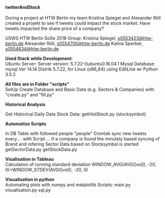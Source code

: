 <b>twitterAndStock</b><br>
<br>
During a project at HTW Berlin my team Kristina Spiegel and Alexander Röll created a projekt to see if tweets could impact the stock market. 
Have tweets impacted the share price of a company?

USWS HTW Berlin SoSe 2018 Group: 
Kristina Spiegel, s0553423@htw-berlin.de Alexander Röll, s0554705@htw-berlin.de Kalina Sperber, s0554634@htw-berlin.de

<b>Used Stack while Development</b>: <br>
Ubuntu Server: Server version: 5.7.22-0ubuntu0.16.04.1 
Mysql Database: mysql  Ver 14.14 Distrib 5.7.22, for Linux (x86_64) using  EditLine wr
Python 3.5.2


<b>All files are in Folder "scripts"</b> <br>
SetUp Create Database and Basic Data (e.g. Sectors & Companies) with "create.py" and "fill.py"

<b>Historical Analysis</b> <br>

Get Historical Daily Data Stock Data: getHistStock.py {stocksymbol}


<b>Automatize Scripts </b> <br>

In DB Table with followed people "people"
Crontab sync new tweets every.... with Script ...
if a company is found the minutely based syncing of Brand and refering Sector Data based on Stocksymbol is started getSectorData.py getStockData.py

<b>Viualisation in Tableau</b><br>
Calculation of  running standard deviation 
<t>WINDOW_AVG(AVG([vol]), -20, 0)+WINDOW_STDEV(AVG([vol]), -20, 0)

<b>Visualisation in python</b><br>
Automating plots with numpy and matplotlib 
Scripts:
main.py
visualisation.py
sql.py
